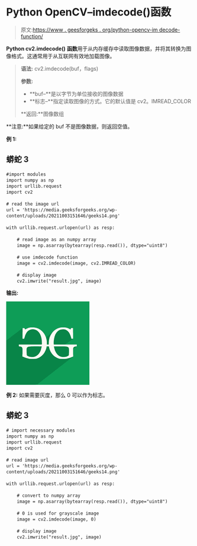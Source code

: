 # Python OpenCV–imdecode()函数

> 原文:[https://www . geesforgeks . org/python-opencv-im decode-function/](https://www.geeksforgeeks.org/python-opencv-imdecode-function/)

**Python cv2.imdecode()** **函数**用于从内存缓存中读取图像数据，并将其转换为图像格式。这通常用于从互联网有效地加载图像。

> **语法:** cv2.imdecode(buf，flags)
> 
> **参数:**
> 
> *   **buf–**是以字节为单位接收的图像数据
> *   **标志–**指定读取图像的方式。它的默认值是 cv2。IMREAD_COLOR
> 
> **返回:**图像数组

**注意:**如果给定的 buf 不是图像数据，则返回空值。

**例 1:**

## 蟒蛇 3

```
#import modules
import numpy as np
import urllib.request
import cv2

# read the image url
url = 'https://media.geeksforgeeks.org/wp-content/uploads/20211003151646/geeks14.png'

with urllib.request.urlopen(url) as resp:

    # read image as an numpy array
    image = np.asarray(bytearray(resp.read()), dtype="uint8")

    # use imdecode function
    image = cv2.imdecode(image, cv2.IMREAD_COLOR)

    # display image
    cv2.imwrite("result.jpg", image)
```

**输出:**

![](img/20648dd36df67499fbbaf373412b93d0.png)

**例 2:** 如果需要灰度，那么 0 可以作为标志。

## 蟒蛇 3

```
# import necessary modules
import numpy as np
import urllib.request
import cv2

# read image url
url = 'https://media.geeksforgeeks.org/wp-content/uploads/20211003151646/geeks14.png'

with urllib.request.urlopen(url) as resp:

    # convert to numpy array
    image = np.asarray(bytearray(resp.read()), dtype="uint8")

    # 0 is used for grayscale image
    image = cv2.imdecode(image, 0)

    # display image
    cv2.imwrite("result.jpg", image)
```
